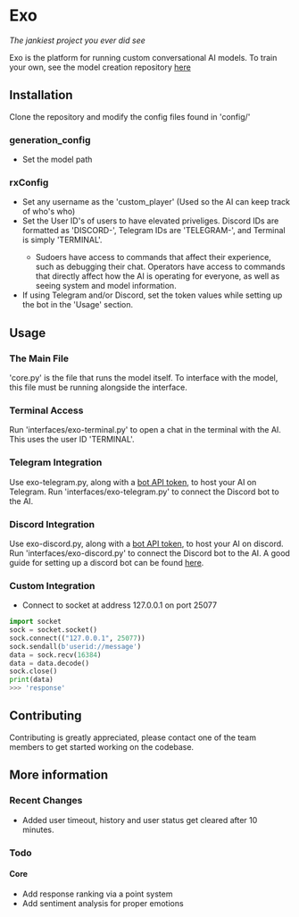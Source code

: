 # Exo

*The jankiest project you ever did see*

Exo is the platform for running custom conversational AI models. To train your own, see the model creation repository [here](https://github.com/casuallyexisting/exo-model-creation)

## Installation
Clone the repository and modify the config files found in 'config/'
### generation_config
- Set the model path
### rxConfig
- Set any username as the 'custom_player' (Used so the AI can keep track of who's who)
- Set the User ID's of users to have elevated priveliges. Discord IDs are formatted as 'DISCORD-<User ID>', Telegram IDs are 'TELEGRAM-<User ID>', and Terminal is simply 'TERMINAL'.
  - Sudoers have access to commands that affect their experience, such as debugging their chat. Operators have access to commands that directly affect how the AI is operating for everyone, as well as seeing system and model information.
- If using Telegram and/or Discord, set the token values while setting up the bot in the 'Usage' section.

## Usage
### The Main File
'core.py' is the file that runs the model itself. To interface with the model, this file must be running alongside the interface.
### Terminal Access
Run 'interfaces/exo-terminal.py' to open a chat in the terminal with the AI. This uses the user ID 'TERMINAL'.
### Telegram Integration
Use exo-telegram.py, along with a [bot API token](https://t.me/botfather), to host your AI on Telegram. Run 'interfaces/exo-telegram.py' to connect the Discord bot to the AI.
### Discord Integration
Use exo-discord.py, along with a [bot API token](https://discord.com/developers/applications), to host your AI on discord. Run 'interfaces/exo-discord.py' to connect the Discord bot to the AI.
A good guide for setting up a discord bot can be found [here](https://realpython.com/how-to-make-a-discord-bot-python/).
### Custom Integration
- Connect to socket at address 127.0.0.1 on port 25077
```python
import socket
sock = socket.socket()
sock.connect(("127.0.0.1", 25077))
sock.sendall(b'userid://message')
data = sock.recv(16384)
data = data.decode()
sock.close()
print(data)
>>> 'response'
```

## Contributing
Contributing is greatly appreciated, please contact one of the team members to get started working on the codebase.

## More information
### Recent Changes
- Added user timeout, history and user status get cleared after 10 minutes.

### Todo
#### Core
- Add response ranking via a point system
- Add sentiment analysis for proper emotions
